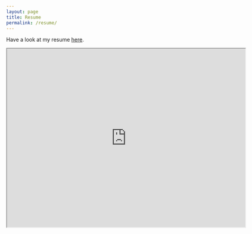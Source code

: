 ```yaml
---
layout: page
title: Resume
permalink: /resume/
---
```


Have a look at my resume [here](/assets/ShariqHafeez_Resume.pdf).

<iframe src="https://drive.google.com/file/d/1ZgfyDnx_pENgPBIhI9Meqh5UlM211ZPk/preview" width="640" height="480"></iframe>

